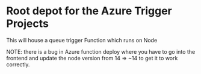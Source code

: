 # Root depot for the Azure Trigger Projects

This will house a queue trigger Function which runs on Node

NOTE: there is a bug in Azure function deploy where you have to go into the frontend and update the node version from 14 => ~14 to get it to work correctly.